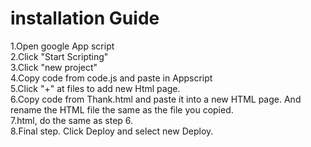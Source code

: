 # installation Guide  
1.Open google App script  
2.Click "Start Scripting"  
3.Click "new project"  
4.Copy code from code.js and paste in Appscript  
5.Click "+" at files to add new Html page.    
6.Copy code from Thank.html and paste it into a new HTML page. And rename the HTML file the same as the file you copied.   
7.html, do the same as step 6.  
8.Final step. Click Deploy and select new Deploy.  
